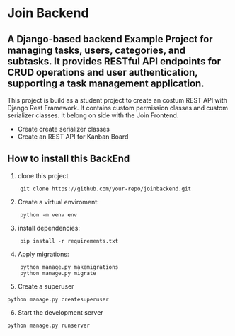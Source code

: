 # Join Backend

## A Django-based backend Example Project for managing tasks, users, categories, and subtasks. It provides RESTful API endpoints for CRUD operations and user authentication, supporting a task management application.


This project is build as a student project to create an costum REST API with Django Rest Framework. It contains custom permission classes and custom serializer classes. It belong on side with the Join Frontend. 

* Create create serializer classes
* Create an REST API for Kanban Board

## How to install this BackEnd

1. clone this project
```
    git clone https://github.com/your-repo/joinbackend.git
```
2. Create a virtual enviroment:
```
    python -m venv env
```

3. install dependencies:
```
    pip install -r requirements.txt
```

4. Apply migrations:
```
    python manage.py makemigrations
    python manage.py migrate

```

5. Create a superuser
```
python manage.py createsuperuser

```

6. Start the development server
```
python manage.py runserver
```

